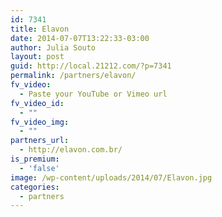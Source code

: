 ```yaml
---
id: 7341
title: Elavon
date: 2014-07-07T13:22:33-03:00
author: Julia Souto
layout: post
guid: http://local.21212.com/?p=7341
permalink: /partners/elavon/
fv_video:
  - Paste your YouTube or Vimeo url
fv_video_id:
  - ""
fv_video_img:
  - ""
partners_url:
  - http://elavon.com.br/
is_premium:
  - 'false'
image: /wp-content/uploads/2014/07/Elavon.jpg
categories:
  - partners
---
```

